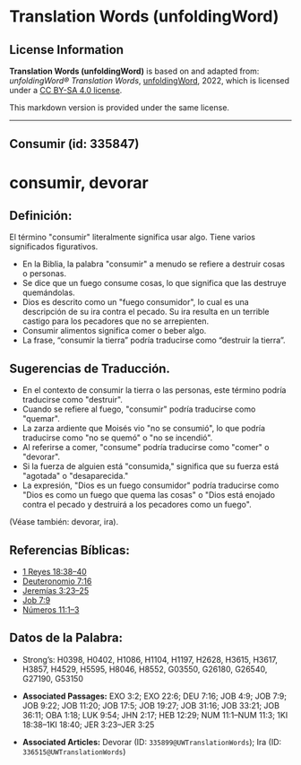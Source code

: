 # Translation Words (unfoldingWord)

## License Information

**Translation Words (unfoldingWord)** is based on and adapted from: _unfoldingWord® Translation Words_, [unfoldingWord](https://unfoldingword.org/utw), 2022, which is licensed under a [CC BY-SA 4.0 license](https://creativecommons.org/licenses/by-sa/4.0/legalcode.en).

This markdown version is provided under the same license.



--------------------------------

## Consumir (id: 335847)

consumir, devorar
=================

Definición:
-----------

El término "consumir" literalmente significa usar algo. Tiene varios significados figurativos.

* En la Biblia, la palabra "consumir" a menudo se refiere a destruir cosas o personas.
* Se dice que un fuego consume cosas, lo que significa que las destruye quemándolas.
* Dios es descrito como un "fuego consumidor", lo cual es una descripción de su ira contra el pecado. Su ira resulta en un terrible castigo para los pecadores que no se arrepienten.
* Consumir alimentos significa comer o beber algo.
* La frase, “consumir la tierra” podría traducirse como “destruir la tierra”.

Sugerencias de Traducción.
--------------------------

* En el contexto de consumir la tierra o las personas, este término podría traducirse como "destruir".
* Cuando se refiere al fuego, "consumir" podría traducirse como "quemar".
* La zarza ardiente que Moisés vio "no se consumió", lo que podría traducirse como "no se quemó" o "no se incendió".
* Al referirse a comer, "consume" podría traducirse como "comer" o "devorar".
* Si la fuerza de alguien está "consumida," significa que su fuerza está "agotada" o "desaparecida."
* La expresión, "Dios es un fuego consumidor" podría traducirse como "Dios es como un fuego que quema las cosas" o "Dios está enojado contra el pecado y destruirá a los pecadores como un fuego".

(Véase también: devorar, ira).

Referencias Bíblicas:
---------------------

* [1 Reyes 18:38–40](https://ref.ly/1Kgs18:38-1Kgs18:40)
* [Deuteronomio 7:16](https://ref.ly/Deut7:16)
* [Jeremías 3:23–25](https://ref.ly/Jer3:23-Jer3:25)
* [Job 7:9](https://ref.ly/Job7:9)
* [Números 11:1–3](https://ref.ly/Num11:1-Num11:3)

Datos de la Palabra:
--------------------

* Strong’s: H0398, H0402, H1086, H1104, H1197, H2628, H3615, H3617, H3857, H4529, H5595, H8046, H8552, G03550, G26180, G26540, G27190, G53150

* **Associated Passages:** EXO 3:2; EXO 22:6; DEU 7:16; JOB 4:9; JOB 7:9; JOB 9:22; JOB 11:20; JOB 17:5; JOB 19:27; JOB 31:16; JOB 33:21; JOB 36:11; OBA 1:18; LUK 9:54; JHN 2:17; HEB 12:29; NUM 11:1–NUM 11:3; 1KI 18:38–1KI 18:40; JER 3:23–JER 3:25
* **Associated Articles:** Devorar (ID: `335899@UWTranslationWords`); Ira (ID: `336515@UWTranslationWords`)

